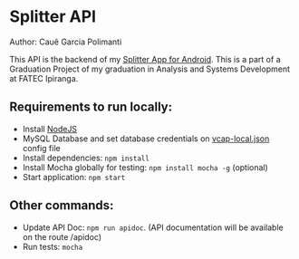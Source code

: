 # Splitter API
Author: Cauê Garcia Polimanti

This API is the backend of my [Splitter App for Android](https://github.com/CaueP/SplitterApp). This is a part of a Graduation Project of my graduation in Analysis and Systems Development at FATEC Ipiranga.

## Requirements to run locally:
- Install [NodeJS](https://nodejs.org/)
- MySQL Database and set database credentials on [vcap-local.json](vcap-local.json) config file
- Install dependencies: `npm install`
- Install Mocha globally for testing: `npm install mocha -g` (optional)
- Start application: `npm start`

## Other commands:
- Update API Doc: `npm run apidoc`. (API documentation will be available on the route /apidoc)
- Run tests: `mocha`
